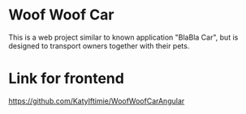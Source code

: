 # Woof Woof Car
This is a web project similar to known application "BlaBla Car", but is designed to transport owners together with their pets.


# Link for frontend
https://github.com/KatyIftimie/WoofWoofCarAngular